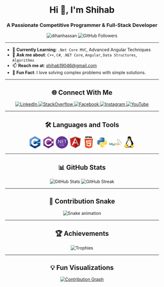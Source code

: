 <h1 align="center">Hi 👋, I'm Shihab</h1>
<h3 align="center">A Passionate Competitive Programmer & Full-Stack Developer</h3>

<p align="center">
  <img src="https://komarev.com/ghpvc/?username=dihanhassan&label=Profile%20Views&color=0e75b6&style=flat" alt="dihanhassan" />
  <img src="https://img.shields.io/github/followers/dihanhassan?label=Followers&style=social" alt="GitHub Followers" />
</p>

---

- 🌱 **Currently Learning**: `.Net Core MVC`, Advanced Angular Techniques  
- 💬 **Ask me about**: `C++`, `C#`, `.NET Core`, `Angular`, `Data Structures`, `Algorithms`  
- 📫 **Reach me at**: [shihab19046@gmail.com](mailto:shihab19046@gmail.com)  
- 🌟 **Fun Fact**: I love solving complex problems with simple solutions.  

---

<h2 align="center">🌐 Connect With Me</h2>
<p align="center">
  <a href="https://linkedin.com/in/atahar-islam-78097a1ab" target="_blank">
    <img src="https://img.icons8.com/color/48/000000/linkedin.png" alt="LinkedIn" />
  </a>
  <a href="https://stackoverflow.com/users/20122691" target="_blank">
    <img src="https://img.icons8.com/color/48/000000/stackoverflow.png" alt="StackOverflow" />
  </a>
  <a href="https://fb.com/sady.dihan" target="_blank">
    <img src="https://img.icons8.com/color/48/000000/facebook.png" alt="Facebook" />
  </a>
  <a href="https://instagram.com/sady.dihan" target="_blank">
    <img src="https://img.icons8.com/color/48/000000/instagram-new.png" alt="Instagram" />
  </a>
  <a href="https://www.youtube.com/c/atahar islam shihab" target="_blank">
    <img src="https://img.icons8.com/color/48/000000/youtube-play.png" alt="YouTube" />
  </a>
</p>

---

<h2 align="center">🛠️ Languages and Tools</h2>
<p align="center">
  <img src="https://raw.githubusercontent.com/devicons/devicon/master/icons/cplusplus/cplusplus-original.svg" alt="C++" width="40" height="40" />
  <img src="https://raw.githubusercontent.com/devicons/devicon/master/icons/csharp/csharp-original.svg" alt="C#" width="40" height="40" />
  <img src="https://raw.githubusercontent.com/devicons/devicon/master/icons/dotnetcore/dotnetcore-original.svg" alt=".NET Core" width="40" height="40" />
  <img src="https://raw.githubusercontent.com/devicons/devicon/master/icons/angularjs/angularjs-original.svg" alt="Angular" width="40" height="40" />
  <img src="https://raw.githubusercontent.com/devicons/devicon/master/icons/html5/html5-original-wordmark.svg" alt="HTML5" width="40" height="40" />
  <img src="https://raw.githubusercontent.com/devicons/devicon/master/icons/python/python-original.svg" alt="Python" width="40" height="40" />
  <img src="https://raw.githubusercontent.com/devicons/devicon/master/icons/mysql/mysql-original-wordmark.svg" alt="MySQL" width="40" height="40" />
  <img src="https://raw.githubusercontent.com/devicons/devicon/master/icons/linux/linux-original.svg" alt="Linux" width="40" height="40" />
</p>

---

<h2 align="center">📊 GitHub Stats</h2>
<p align="center">
  <img src="https://github-readme-stats.vercel.app/api?username=dihanhassan&show_icons=true&theme=radical" alt="GitHub Stats" />
  <img src="https://github-readme-streak-stats.herokuapp.com/?user=dihanhassan&theme=radical" alt="GitHub Streak" />
</p>

---

<h2 align="center">🐍 Contribution Snake</h2>
<p align="center">
  <img src="https://github.com/dihanhassan/dihanhassan/raw/output/snake.svg" alt="Snake animation" />
</p>

---

<h2 align="center">🏆 Achievements</h2>
<p align="center">
  <img src="https://github-profile-trophy.vercel.app/?username=dihanhassan&theme=radical&no-frame=true&row=1&column=7" alt="Trophies" />
</p>

---

<h2 align="center">💡 Fun Visualizations</h2>
<p align="center">
  <a href="https://github.com/ashutosh00710/github-readme-activity-graph">
    <img src="https://activity-graph.herokuapp.com/graph?username=dihanhassan&bg_color=1a1b27&color=be90f2&line=638fda&point=35aea1&area=true" alt="Contribution Graph" />
  </a>
</p>
